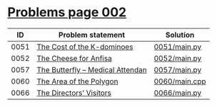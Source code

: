 # [Problems page 002](https://www.e-olymp.com/en/problems?page=2)


| ID   | Problem statement                                                          | Solution                       |
|------|----------------------------------------------------------------------------|--------------------------------|
| 0051 | [The Cost of the K-dominoes](https://www.e-olymp.com/ru/problems/51)       | [0051/main.py](0051/main.py)   |
| 0052 | [The Cheese for Anfisa](https://www.e-olymp.com/en/problems/52)            | [0052/main.py](0052/main.py)   |
| 0057 | [The Butterfly – Medical Attendan](https://www.e-olymp.com/en/problems/57) | [0057/main.py](0057/main.py)   |
| 0060 | [The Area of the Polygon](https://www.e-olymp.com/en/problems/60)          | [0060/main.cpp](0060/main.cpp) |
| 0066 | [The Directors’ Visitors](https://www.e-olymp.com/en/problems/66)          | [0066/main.py](0066/main.py)   |

